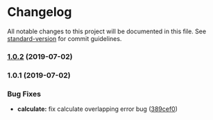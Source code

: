 # Changelog

All notable changes to this project will be documented in this file. See [standard-version](https://github.com/conventional-changelog/standard-version) for commit guidelines.

### [1.0.2](https://github.com/Nelayah/schedule/compare/v1.0.1...v1.0.2) (2019-07-02)



### 1.0.1 (2019-07-02)


### Bug Fixes

* **calculate:** fix calculate overlapping error bug ([389cef0](https://github.com/Nelayah/schedule/commit/389cef0))
